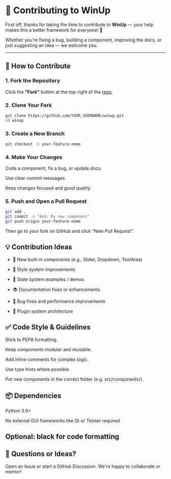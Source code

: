 # 🤝 Contributing to WinUp

First off, thanks for taking the time to contribute to **WinUp** — your help makes this a better framework for everyone! 🚀

Whether you're fixing a bug, building a component, improving the docs, or just suggesting an idea — we welcome you.

---

## 🧰 How to Contribute

### 1. Fork the Repository
Click the **"Fork"** button at the top-right of the [repo](https://github.com/mebaadwaheed/winup).

### 2. Clone Your Fork

```bash
git clone https://github.com/YOUR_USERNAME/winup.git
cd winup
```

### 3. Create a New Branch

```bash
git checkout -b your-feature-name
```

### 4. Make Your Changes
Code a component, fix a bug, or update docs.

Use clear commit messages.

Keep changes focused and good quality.

### 5. Push and Open a Pull Request

```bash
git add .
git commit -m "Add: My new component"
git push origin your-feature-name
```
Then go to your fork on GitHub and click "New Pull Request".

## 💡 Contribution Ideas
- 🧱 New built-in components (e.g., Slider, Dropdown, TextArea)

- 🎨 Style system improvements

- 🧠 State system examples / demos

- 📚 Documentation fixes or enhancements

- 🐞 Bug fixes and performance improvements

- 🔌 Plugin system architecture

## ✅ Code Style & Guidelines
Stick to PEP8 formatting.

Keep components modular and reusable.

Add inline comments for complex logic.

Use type hints where possible.

Put new components in the correct folder (e.g. src/components/).

## 📦 Dependencies
Python 3.9+

No external GUI frameworks like Qt or Tkinter required

## Optional: black for code formatting

## 💬 Questions or Ideas?
Open an Issue or start a GitHub Discussion. We're happy to collaborate or mentor!

